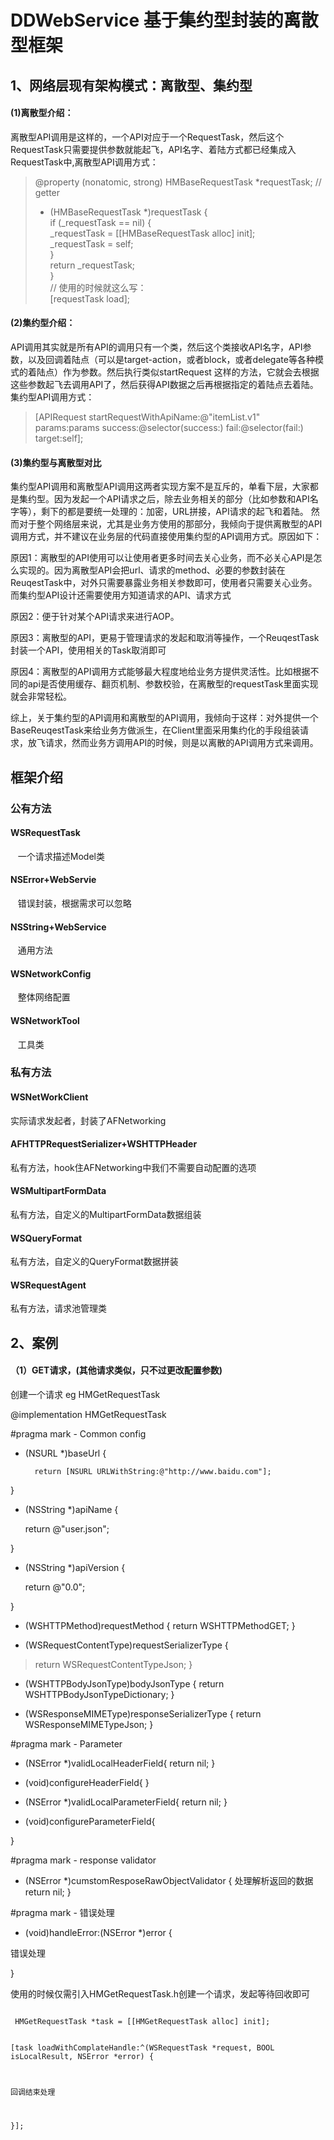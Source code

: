# DDWebService 基于集约型封装的离散型框架

## 1、网络层现有架构模式：离散型、集约型
#### (1)离散型介绍：
离散型API调用是这样的，一个API对应于一个RequestTask，然后这个RequestTask只需要提供参数就能起飞，API名字、着陆方式都已经集成入RequestTask中,离散型API调用方式：
> @property (nonatomic, strong) HMBaseRequestTask *requestTask; 
> // getter 
> - (HMBaseRequestTask *)requestTask {   
>    if (_requestTask == nil)  {   
>        _requestTask = [[HMBaseRequestTask alloc] init];              
>        _requestTask = self;   
>    }   
>    return _requestTask;  
> }  
> // 使用的时候就这么写：  
> [requestTask load];  
>
#### (2)集约型介绍：
API调用其实就是所有API的调用只有一个类，然后这个类接收API名字，API参数，以及回调着陆点（可以是target-action，或者block，或者delegate等各种模式的着陆点）作为参数。然后执行类似startRequest
这样的方法，它就会去根据这些参数起飞去调用API了，然后获得API数据之后再根据指定的着陆点去着陆。集约型API调用方式：
> [APIRequest startRequestWithApiName:@"itemList.v1" params:params success:@selector(success:) fail:@selector(fail:) target:self];
#### (3)集约型与离散型对比
集约型API调用和离散型API调用这两者实现方案不是互斥的，单看下层，大家都是集约型。因为发起一个API请求之后，除去业务相关的部分（比如参数和API名字等），剩下的都是要统一处理的：加密，URL拼接，API请求的起飞和着陆。
然而对于整个网络层来说，尤其是业务方使用的那部分，我倾向于提供离散型的API调用方式，并不建议在业务层的代码直接使用集约型的API调用方式。原因如下：

原因1：离散型的API使用可以让使用者更多时间去关心业务，而不必关心API是怎么实现的。因为离散型API会把url、请求的method、必要的参数封装在ReuqestTask中，对外只需要暴露业务相关参数即可，使用者只需要关心业务。而集约型API设计还需要使用方知道请求的API、请求方式

原因2：便于针对某个API请求来进行AOP。

原因3：离散型的API，更易于管理请求的发起和取消等操作，一个ReuqestTask封装一个API，使用相关的Task取消即可

原因4：离散型的API调用方式能够最大程度地给业务方提供灵活性。比如根据不同的api是否使用缓存、翻页机制、参数校验，在离散型的requestTask里面实现就会非常轻松。

综上，关于集约型的API调用和离散型的API调用，我倾向于这样：对外提供一个BaseReuqestTask来给业务方做派生，在Client里面采用集约化的手段组装请求，放飞请求，然而业务方调用API的时候，则是以离散的API调用方式来调用。

## 框架介绍
### 公有方法
#### WSRequestTask
    一个请求描述Model类
#### NSError+WebServie
    错误封装，根据需求可以忽略
#### NSString+WebService
    通用方法
#### WSNetworkConfig
    整体网络配置
#### WSNetworkTool
    工具类
### 私有方法
#### WSNetWorkClient
实际请求发起者，封装了AFNetworking
#### AFHTTPRequestSerializer+WSHTTPHeader
私有方法，hook住AFNetworking中我们不需要自动配置的选项
#### WSMultipartFormData
私有方法，自定义的MultipartFormData数据组装
#### WSQueryFormat
私有方法，自定义的QueryFormat数据拼装
#### WSRequestAgent
私有方法，请求池管理类

## 2、案例
#### （1）GET请求，(其他请求类似，只不过更改配置参数)
创建一个请求 eg HMGetRequestTask
</code></p>
 @implementation HMGetRequestTask
 
 #pragma mark - Common config
 
 - (NSURL *)baseUrl {
 
         return [NSURL URLWithString:@"http://www.baidu.com"];
         
 }
 
 - (NSString *)apiName {
 
     return @"user.json";
     
 }
 
 - (NSString *)apiVersion {
 
     return @"0.0";
 
 }
 
 - (WSHTTPMethod)requestMethod {
     return WSHTTPMethodGET;
 }
 
 - (WSRequestContentType)requestSerializerType {
>    return WSRequestContentTypeJson;
 }
 
 - (WSHTTPBodyJsonType)bodyJsonType {
     return WSHTTPBodyJsonTypeDictionary;
 }
 
 - (WSResponseMIMEType)responseSerializerType {
     return WSResponseMIMETypeJson;
 }

 #pragma mark -  Parameter
 
 - (NSError *)validLocalHeaderField{
     return nil;
 }

 - (void)configureHeaderField{
 }

 - (NSError *)validLocalParameterField{
     return nil;
 }

 - (void)configureParameterField{
 
 }

 #pragma mark - response validator

 - (NSError *)cumstomResposeRawObjectValidator {
     处理解析返回的数据
     return nil;
 }

 #pragma mark - 错误处理

 - (void)handleError:(NSError *)error {
  
  错误处理
  
  }

</code></p>

使用的时候仅需引入HMGetRequestTask.h创建一个请求，发起等待回收即可
<p><code>
 HMGetRequestTask *task = [[HMGetRequestTask alloc] init];  
 
 [task loadWithComplateHandle:^(WSRequestTask *request, BOOL isLocalResult, NSError *error) { 
 
 回调结束处理  

}];
</code></p>
